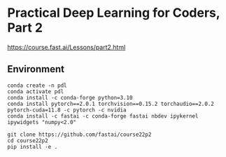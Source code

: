 # Practical Deep Learning for Coders, Part 2

https://course.fast.ai/Lessons/part2.html

## Environment
```
conda create -n pdl
conda activate pdl
conda install -c conda-forge python=3.10
conda install pytorch==2.0.1 torchvision==0.15.2 torchaudio==2.0.2 pytorch-cuda=11.8 -c pytorch -c nvidia
conda install -c fastai -c conda-forge fastai nbdev ipykernel ipywidgets "numpy<2.0"

git clone https://github.com/fastai/course22p2
cd course22p2
pip install -e .
```
